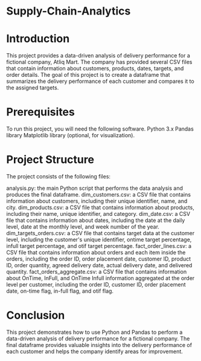 # Supply-Chain-Analytics
# Introduction
This project provides a data-driven analysis of delivery performance for a fictional company, Atliq Mart. The company has provided several CSV files that contain information about customers, products, dates, targets, and order details. The goal of this project is to create a dataframe that summarizes the delivery performance of each customer and compares it to the assigned targets.
# Prerequisites
 To run this project, you will need the following software.
Python 3.x
Pandas library
Matplotlib library (optional, for visualization).
# Project Structure
 The project consists of the following files:

analysis.py: the main Python script that performs the data analysis and produces the final dataframe.
dim_customers.csv: a CSV file that contains information about customers, including their unique identifier, name, and city.
dim_products.csv: a CSV file that contains information about products, including their name, unique identifier, and category.
dim_date.csv: a CSV file that contains information about dates, including the date at the daily level, date at the monthly level, and week number of the year.
dim_targets_orders.csv: a CSV file that contains target data at the customer level, including the customer's unique identifier, ontime target percentage, infull target percentage, and otif target percentage.
fact_order_lines.csv: a CSV file that contains information about orders and each item inside the orders, including the order ID, order placement date, customer ID, product ID, order quantity, agreed delivery date, actual delivery date, and delivered quantity.
fact_orders_aggregate.csv: a CSV file that contains information about OnTime, InFull, and OnTime Infull information aggregated at the order level per customer, including the order ID, customer ID, order placement date, on-time flag, in-full flag, and otif flag.
# Conclusion
This project demonstrates how to use Python and Pandas to perform a data-driven analysis of delivery performance for a fictional company. The final dataframe provides valuable insights into the delivery performance of each customer and helps the company identify areas for improvement.
